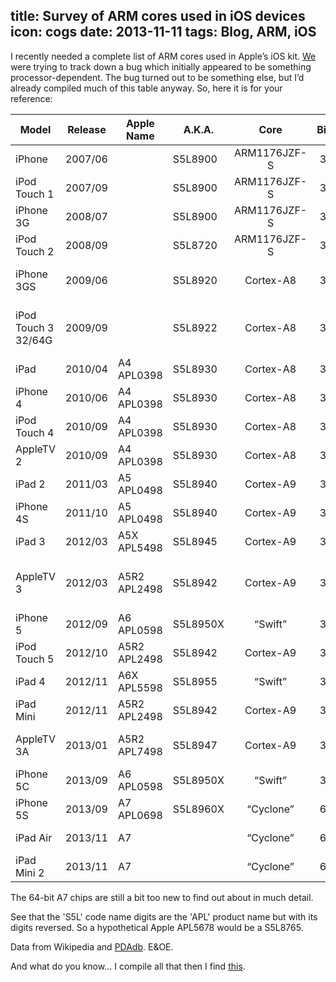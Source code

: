 title: Survey of ARM cores used in iOS devices
icon: cogs
date: 2013-11-11
tags: Blog, ARM, iOS
----

I recently needed a complete list of ARM cores used in Apple’s iOS kit. [We](http://www.metaforic.com/) were trying to track down a bug which initially appeared to be something processor-dependent. The bug turned out to be something else, but I’d already compiled much of this table anyway. So, here it is for your reference:

Model               | Release | Apple Name   | A.K.A.   | Core         | Bits | Cores | Arch | Notes
------------------- |:-------:| ------------ | -------- |:------------:|:----:|:-----:|:----:| -----
iPhone              | 2007/06 |              | S5L8900  | ARM1176JZF-S | 32   | 1     | v6   |
iPod Touch 1        | 2007/09 |              | S5L8900  | ARM1176JZF-S | 32   | 1     | v6   |
iPhone 3G           | 2008/07 |              | S5L8900  | ARM1176JZF-S | 32   | 1     | v6   |
iPod Touch 2        | 2008/09 |              | S5L8720  | ARM1176JZF-S | 32   | 1     | v6   |
iPhone 3GS          | 2009/06 |              | S5L8920  | Cortex-A8    | 32   | 1     | v7   | Samsung Hummingbird [1]
iPod Touch 3 32/64G | 2009/09 |              | S5L8922  | Cortex-A8    | 32   | 1     | v7   | iPod Touch 3 8G is 2nd gen hardware
iPad                | 2010/04 | A4 APL0398   | S5L8930  | Cortex-A8    | 32   | 1     | v7   |
iPhone 4            | 2010/06 | A4 APL0398   | S5L8930  | Cortex-A8    | 32   | 1     | v7   |
iPod Touch 4        | 2010/09 | A4 APL0398   | S5L8930  | Cortex-A8    | 32   | 1     | v7   |
AppleTV 2           | 2010/09 | A4 APL0398   | S5L8930  | Cortex-A8    | 32   | 1     | v7   |
iPad 2              | 2011/03 | A5 APL0498   | S5L8940  | Cortex-A9    | 32   | 2     | v7   |
iPhone 4S           | 2011/10 | A5 APL0498   | S5L8940  | Cortex-A9    | 32   | 2     | v7   |
iPad 3              | 2012/03 | A5X APL5498  | S5L8945  | Cortex-A9    | 32   | 2     | v7   |
AppleTV 3           | 2012/03 | A5R2 APL2498 | S5L8942  | Cortex-A9    | 32   | 2     | v7   | Has two cores but one is disabled! [2]
iPhone 5            | 2012/09 | A6 APL0598   | S5L8950X | “Swift”      | 32   | 2     | v7S  | Custom design
iPod Touch 5        | 2012/10 | A5R2 APL2498 | S5L8942  | Cortex-A9    | 32   | 2     | v7   |
iPad 4              | 2012/11 | A6X APL5598  | S5L8955  | “Swift”      | 32   | 2     | v7S  | Custom design
iPad Mini           | 2012/11 | A5R2 APL2498 | S5L8942  | Cortex-A9    | 32   | 2     | v7   |
AppleTV 3A          | 2013/01 | A5R2 APL7498 | S5L8947  | Cortex-A9    | 32   | 1     | v7   | A 'proper' single core design
iPhone 5C           | 2013/09 | A6 APL0598   | S5L8950X | “Swift”      | 32   | 2     | v7S  | Custom design
iPhone 5S           | 2013/09 | A7 APL0698   | S5L8960X | “Cyclone”    | 64   | 2     | v8   | Custom design
iPad Air            | 2013/11 | A7           |          | “Cyclone”    | 64   | 2     | v8   | Custom design
iPad Mini 2         | 2013/11 | A7           |          | “Cyclone”    | 64   | 2     | v8   | Custom design

The 64-bit A7 chips are still a bit too new to find out about in much detail.

See that the 'S5L' code name digits are the 'APL' product name but with its digits reversed. So a hypothetical Apple APL5678 would be a S5L8765.

Data from Wikipedia and [PDAdb](http://pdadb.net/). E&OE.

[1]: http://en.wikipedia.org/wiki/Exynos
[2]: http://appleinsider.com/articles/12/04/11/apple_tv_single_core_a5_actually_has_two_cores_one_is_off

And what do you know... I compile all that then I find [this](http://labs.torques.jp/wp-content/uploads/2012/09/iOSDevices_CPU.pdf).

